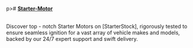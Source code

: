p># <a href="https://www.starterstock.com/"><strong>Starter-Motor</strong></a></p>
<p><br />
Discover top - notch Starter Motors on [StarterStock], rigorously tested to ensure seamless ignition for a vast array of vehicle makes and models, backed by our 24/7 expert support and swift delivery.​</p>
<p>
